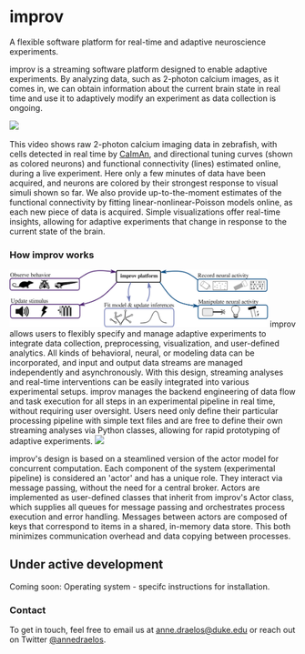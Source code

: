 # improv
A flexible software platform for real-time and adaptive neuroscience experiments.

improv is a streaming software platform designed to enable adaptive experiments. By analyzing data, such as 2-photon calcium images, as it comes in, we can obtain information about the current brain state in real time and use it to adaptively modify an experiment as data collection is ongoing. 

![](https://dibs-web01.vm.duke.edu/pearson/assets/videos/zebrafish/improvGif.gif)

This video shows raw 2-photon calcium imaging data in zebrafish, with cells detected in real time by [CaImAn](https://github.com/flatironinstitute/CaImAn), and directional tuning curves (shown as colored neurons) and functional connectivity (lines) estimated online, during a live experiment. Here only a few minutes of data have been acquired, and neurons are colored by their strongest response to visual simuli shown so far.
We also provide up-to-the-moment estimates of the functional connectivity by fitting linear-nonlinear-Poisson models online, as each new piece of data is acquired. Simple visualizations offer real-time insights, allowing for adaptive experiments that change in response to the current state of the brain.


### How improv works

<img src="figures/improv_design.png" width=90%>
improv allows users to flexibly specify and manage adaptive experiments to integrate data collection, preprocessing, visualization, and user-defined analytics. All kinds of behavioral, neural, or modeling data can be incorporated, and input and output data streams are managed independently and asynchronously. With this design, streaming analyses and real-time interventions can be easily integrated into various experimental setups. improv manages the backend engineering of data flow and task execution for all steps in an experimental pipeline in real time, without requiring user oversight. Users need only define their particular processing pipeline with simple text files and are free to define their own streaming analyses via Python classes, allowing for rapid prototyping of adaptive experiments.


<img src="https://dibs-web01.vm.duke.edu/pearson/assets/images/zebrafish/actor_model.png" width=60%>

improv's design is based on a steamlined version of the actor model for concurrent computation. Each component of the system (experimental pipeline) is considered an 'actor' and has a unique role. They interact via message passing, without the need for a central broker. Actors are implemented as user-defined classes that inherit from improv's Actor class, which supplies all queues for message passing and orchestrates process execution and error handling. Messages between actors are composed of keys that correspond to items in a shared, in-memory data store. This both minimizes communication overhead and data copying between processes. 



## Under active development
Coming soon: Operating system - specifc instructions for installation. 

### Contact
To get in touch, feel free to email us at anne.draelos@duke.edu or reach out on Twitter <a href="http://twitter.com/annedraelos" target="_blank">@annedraelos</a>. 
